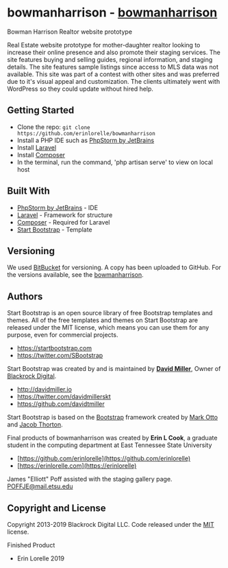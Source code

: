 # bowmanharrison - [bowmanharrison](https://github.com/erinlorelle/bowmanharrison)
Bowman Harrison Realtor website prototype

Real Estate website prototype for mother-daughter realtor looking to increase their online presence and also promote their staging services.  The site features buying and selling guides, regional information, and staging details.  The site features sample listings since access to MLS data was not available.  This site was part of a contest with other sites and was preferred due to it's visual appeal and customization.  The clients ultimately went with WordPress so they could update without hired help.

## Getting Started
* Clone the repo: `git clone https://github.com/erinlorelle/bowmanharrison`
* Install a PHP IDE such as [PhpStorm by JetBrains](https://www.jetbrains.com/idea/)
* Install [Laravel](https://laravel.com/docs/5.7)
* Install [Composer](https://getcomposer.org/download/)
* In the terminal, run the command, 'php artisan serve' to view on local host
    
## Built With
* [PhpStorm by JetBrains](https://www.jetbrains.com/idea/) - IDE
* [Laravel](https://laravel.com/docs/5.7) - Framework for structure
* [Composer](https://getcomposer.org/download/) - Required for Laravel
* [Start Bootstrap](https://startbootstrap.com/) - Template

## Versioning
We used [BitBucket](http://bitbucket.org/) for versioning. A copy has been uploaded to GitHub. For the versions available, see the [bowmanharrison](https://github.com/erinlorelle/bowmanharrison). 

## Authors
Start Bootstrap is an open source library of free Bootstrap templates and themes. All of the free templates and themes on Start Bootstrap are released under the MIT license, which means you can use them for any purpose, even for commercial projects.

* https://startbootstrap.com
* https://twitter.com/SBootstrap

Start Bootstrap was created by and is maintained by **[David Miller](http://davidmiller.io/)**, Owner of [Blackrock Digital](http://blackrockdigital.io/).

* http://davidmiller.io
* https://twitter.com/davidmillerskt
* https://github.com/davidtmiller

Start Bootstrap is based on the [Bootstrap](http://getbootstrap.com/) framework created by [Mark Otto](https://twitter.com/mdo) and [Jacob Thorton](https://twitter.com/fat).

Final products of bowmanharrison was created by **Erin L Cook**, a graduate student in the computing department at East Tennessee State University
* [https://github.com/erinlorelle](https://github.com/erinlorelle)
* [https://erinlorelle.com](https://erinlorelle)

James "Elliott" Poff assisted with the staging gallery page.  POFFJE@mail.etsu.edu

## Copyright and License
Copyright 2013-2019 Blackrock Digital LLC. Code released under the [MIT](https://github.com/BlackrockDigital/startbootstrap-landing-page/blob/gh-pages/LICENSE) license.

Finished Product
* Erin Lorelle 2019




